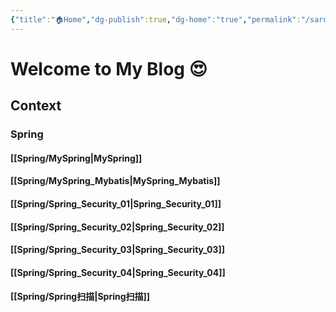 ```yaml
---
{"title":"🏠Home","dg-publish":true,"dg-home":"true","permalink":"/sardinay-s-blog/","tags":["gardenEntry"],"dgPassFrontmatter":true}
---
```


# Welcome to My Blog 😍

## Context
###         Spring

####                  [[Spring/MySpring\|MySpring]]
####                  [[Spring/MySpring_Mybatis\|MySpring_Mybatis]]
####                  [[Spring/Spring_Security_01\|Spring_Security_01]]
####                  [[Spring/Spring_Security_02\|Spring_Security_02]]
####                  [[Spring/Spring_Security_03\|Spring_Security_03]]
####                  [[Spring/Spring_Security_04\|Spring_Security_04]]
####                  [[Spring/Spring扫描\|Spring扫描]]

